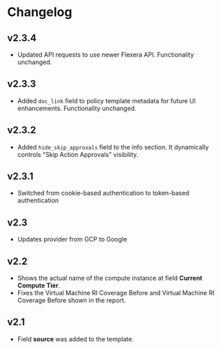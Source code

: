 # Changelog

## v2.3.4

- Updated API requests to use newer Flexera API. Functionality unchanged.

## v2.3.3

- Added `doc_link` field to policy template metadata for future UI enhancements. Functionality unchanged.

## v2.3.2

- Added `hide_skip_approvals` field to the info section. It dynamically controls "Skip Action Approvals" visibility.

## v2.3.1

- Switched from cookie-based authentication to token-based authentication

## v2.3

- Updates provider from GCP to Google

## v2.2

- Shows the actual name of the compute instance at field **Current Compute Tier**.
- Fixes the Virtual Machine RI Coverage Before and Virtual Machine RI Coverage Before shown in the report.

## v2.1

- Field **source** was added to the template.
